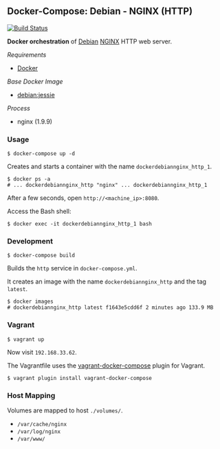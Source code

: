 ## Docker-Compose: Debian - NGINX (HTTP)

[![Build Status](https://travis-ci.org/ericmdev/docker-compose.nginx.svg?branch=master)](https://travis-ci.org/ericmdev/docker-compose.nginx)

**Docker orchestration** of [Debian](https://www.debian.org/) [NGINX](https://www.nginx.com/) HTTP web server.

*Requirements*
- [Docker](https://www.docker.com/) 

*Base Docker Image*
- [debian:jessie](https://hub.docker.com/_/debian/)

*Process*
- nginx (1.9.9)

### Usage

    $ docker-compose up -d

Creates and starts a container with the name `dockerdebiannginx_http_1`.

    $ docker ps -a
    # ... dockerdebiannginx_http "nginx" ... dockerdebiannginx_http_1

After a few seconds, open `http://<machine_ip>:8080`.

Access the Bash shell:

    $ docker exec -it dockerdebiannginx_http_1 bash

### Development

    $ docker-compose build

Builds the `http` service in `docker-compose.yml`.

It creates an image with the name `dockerdebiannginx_http` and the tag `latest`.

    $ docker images
    # dockerdebiannginx_http latest f1643e5cdd6f 2 minutes ago 133.9 MB

### Vagrant

    $ vagrant up

Now visit `192.168.33.62`.

The Vagrantfile uses the [vagrant-docker-compose](https://github.com/leighmcculloch/vagrant-docker-compose) plugin for Vagrant.

    $ vagrant plugin install vagrant-docker-compose

### Host Mapping

Volumes are mapped to host `./volumes/`.
- `/var/cache/nginx`
- `/var/log/nginx`
- `/var/www/`
